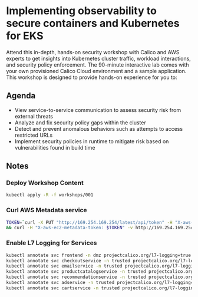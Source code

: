 # Implementing observability to secure containers and Kubernetes for EKS

Attend this in-depth, hands-on security workshop with Calico and AWS experts to get insights into Kubernetes cluster traffic, workload interactions, and security policy enforcement. The 90-minute interactive lab comes with your own provisioned Calico Cloud environment and a sample application. This workshop is designed to provide hands-on experience for you to:

## Agenda 

- View service-to-service communication to assess security risk from external threats
- Analyze and fix security policy gaps within the cluster
- Detect and prevent anomalous behaviors such as attempts to access restricted URLs
- Implement security policies in runtime to mitigate risk based on vulnerabilities found in build time

## Notes

### Deploy Workshop Content

```bash
kubectl apply -R -f workshops/001 
```

### Curl AWS Metadata service

```bash
TOKEN=`curl -X PUT "http://169.254.169.254/latest/api/token" -H "X-aws-ec2-metadata-token-ttl-seconds: 21600"` \
&& curl -H "X-aws-ec2-metadata-token: $TOKEN" -v http://169.254.169.254/latest/meta-data/
```

### Enable L7 Logging for Services

```bash
kubectl annotate svc frontend -n dmz projectcalico.org/l7-logging=true
kubectl annotate svc checkoutservice -n trusted projectcalico.org/l7-logging=true
kubectl annotate svc emailservice -n trusted projectcalico.org/l7-logging=true
kubectl annotate svc productcatalogservice -n trusted projectcalico.org/l7-logging=true
kubectl annotate svc recommendationservice -n trusted projectcalico.org/l7-logging=true
kubectl annotate svc adservice -n trusted projectcalico.org/l7-logging=true
kubectl annotate svc cartservice -n trusted projectcalico.org/l7-logging=true
```
